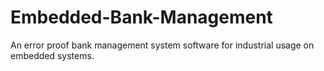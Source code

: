 # Embedded-Bank-Management
An error proof bank management system software for industrial usage on embedded systems.
